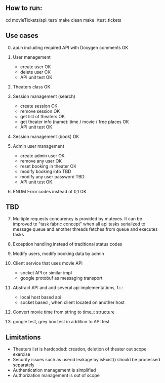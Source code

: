 How to run:
----------
cd movieTickets/api_test/
make clean
make
./test_tickets


Use cases
---------

0.  api.h  including required API with Doxygen comments OK

1.  User management
    - create user                   OK
    - delete user                   OK
    - API unit test                 OK

2.  Theaters class                  OK


3.  Session  management (search)
    - create session                OK
    - remove session                OK
    - get list of theaters          OK
    - get theater info (name):
      time / movie / free places    OK
    - API unit test                 OK

4.  Session  management (book)      OK


5.  Admin user management
    - create admin user             OK
    - remove any user               OK
    - reset booking in theater      OK
    - modify booking info           TBD
    - modify any user password      TBD
    - API unit test                 OK


6. ENUM Error codes instead of 0,1  OK


TBD
---

7. Multiple requests concurency is provided by mutexes.
   It can be improved to "task fabric concept" when all api tasks serialized
   to message queue and another threads fetches from queue and executes tasks

8.  Exception handling instead of traditional status codes

9.  Modify users, modify booking data by admin

10. Client service that uses movie API
    - socket API or similar impl
    - google protobuf as messaging transport

11. Abstract API and add several api implementations, f.i.:
    - local host based api
    - socket based , when  client located on another host

12. Convert movie time from string to time_t structure

13. google test, grey box test in addition to  API test


Limitations
-----------
- Theaters list is hardcoded: creation, deletion of theater out scope exercise
- Security issues such as userid leakage by isExist() should be processed separately
- Authentication management is simplified
- Authorization management is out of scope


